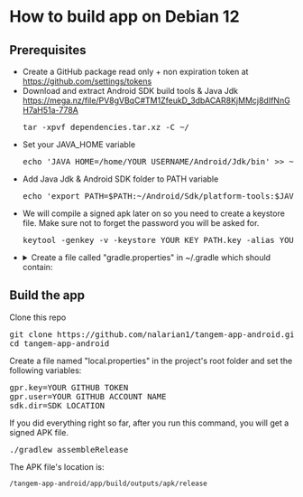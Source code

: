 # How to build app on Debian 12 

## Prerequisites
- Create a GitHub package read only + non expiration token at https://github.com/settings/tokens
- Download and extract Android SDK build tools & Java Jdk https://mega.nz/file/PV8gVBqC#TM1ZfeukD_3dbACAR8KjMMcj8dIfNnGH7aH51a-778A
  <pre>tar -xpvf dependencies.tar.xz -C ~/</pre>
- Set your JAVA_HOME variable 
  <pre>echo 'JAVA_HOME=/home/YOUR_USERNAME/Android/Jdk/bin' >> ~/.bashrc && source ~/.bashrc</pre>
- Add Java Jdk & Android SDK folder to PATH variable
  <pre>echo 'export PATH=$PATH:~/Android/Sdk/platform-tools:$JAVA_HOME' >> ~/.bashrc && source ~/.bashrc</pre>
- We will compile a signed apk later on so you need to create a keystore file. Make sure not to forget the password you will be asked for.
  <pre>keytool -genkey -v -keystore YOUR KEY PATH.key -alias YOUR KEY ALIAS NAME -keyalg RSA -keysize 2048 -validity 10000</pre>
- <details>
  <summary>Create a file called "gradle.properties" in ~/.gradle which should contain:</summary>
   <pre>STORE_KEY=YOUR KEY PATH.key
  STORE_KEY_ALIAS=YOUR KEY ALIAS NAME
  STORE_PASSWORD=YOUR KEY PASSWORD</pre>
  </details>


## Build the app
<p>Clone this repo</p>
<pre>git clone https://github.com/nalarian1/tangem-app-android.git
cd tangem-app-android</pre>
<p>Create a file named "local.properties" in the project's root folder and set the following variables:</p>
<pre>gpr.key=YOUR GITHUB TOKEN
gpr.user=YOUR GITHUB ACCOUNT NAME
sdk.dir=SDK LOCATION</pre>
<p>If you did everything right so far, after you run this command, you will get a signed APK file.</p>
<pre>./gradlew assembleRelease</pre>

<p>The APK file's location is:</p>

```/tangem-app-android/app/build/outputs/apk/release```
